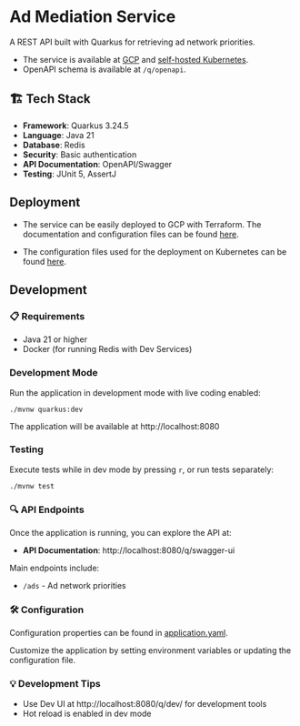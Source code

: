 # Ad Mediation Service

A REST API built with Quarkus for retrieving ad network priorities.

- The service is available at [GCP](https://ad-mediation-service-340096700111.europe-west1.run.app/q/health)
  and [self-hosted Kubernetes](https://ad-mediation-service.external.blarc.my.id/q/health).
- OpenAPI schema is available at `/q/openapi`.

## 🏗️ Tech Stack

- **Framework**: Quarkus 3.24.5
- **Language**: Java 21
- **Database**: Redis
- **Security**: Basic authentication
- **API Documentation**: OpenAPI/Swagger
- **Testing**: JUnit 5, AssertJ

## Deployment

- The service can be easily deployed to GCP with Terraform. The documentation and configuration files can be
  found [here](terraform).

- The configuration files used for the deployment on Kubernetes can be
  found [here](https://github.com/Blarc/home-k8s/tree/main/kubernetes/apps/ad-mediation-service).

## Development

### 📋 Requirements

- Java 21 or higher
- Docker (for running Redis with Dev Services)

### Development Mode

Run the application in development mode with live coding enabled:

```shell
./mvnw quarkus:dev
```

The application will be available at http://localhost:8080

### Testing

Execute tests while in dev mode by pressing `r`, or run tests separately:

```shell
./mvnw test
```

### 🔍 API Endpoints

Once the application is running, you can explore the API at:

- **API Documentation**: http://localhost:8080/q/swagger-ui

Main endpoints include:

- `/ads` - Ad network priorities

### 🛠️ Configuration

Configuration properties can be found in [application.yaml](src/main/resources/application.yaml).

Customize the application by setting environment variables or updating the configuration file.

### 💡 Development Tips

- Use Dev UI at http://localhost:8080/q/dev/ for development tools
- Hot reload is enabled in dev mode
